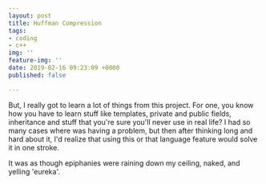 ```yaml
---
layout: post
title: Huffman Compression
tags:
- coding
- c++
img: ''
feature-img: ''
date: 2019-02-16 09:23:09 +0000
published: false

---
```

But, I really got to learn a lot of things from this project. For one, you know how you have to learn stuff like templates, private and public fields, inheritance and stuff that you're sure you'll never use in real life? I had so many cases where was having a problem, but then after thinking long and hard about it, I'd realize that using this or that language feature would solve it in one stroke. 

It was as though epiphanies were raining down my ceiling, naked, and yelling 'eureka'. 